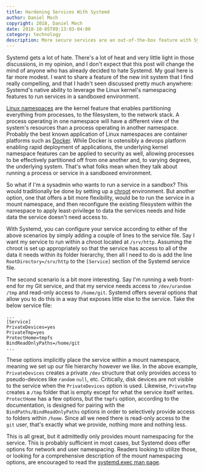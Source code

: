 ```yaml
---
title: Hardening Services With Systemd
author: Daniel Moch
copyright: 2018, Daniel Moch
date: 2018-10-05T09:13:03-04:00
category: technology
description: More secure services are an out-of-the-box feature with Systemd
---
```

Systemd gets a lot of hate. There's a lot of heat and very little
light in those discussions, in my opinion, and I don't expect that
this post will change the mind of anyone who has already decided to
hate Systemd. My goal here is far more modest. I want to share a
feature of the new init system that I find really compelling, and that
I hadn't seen discussed pretty much anywhere: Systemd's native ability
to leverage the Linux kernel's namespacing features to run services in
a sandboxed environment.

[Linux namespaces](https://en.wikipedia.org/wiki/Linux_namespaces) are
the kernel feature that enables partitioning everything from
processes, to the filesystem, to the network stack. A process
operating in one namespace will have a different view of the system's
resources than a process operating in another namespace. Probably the
best known application of Linux namespaces are container platforms
such as [Docker](https://www.docker.com/). While Docker is ostensibly
a devops platform enabling rapid deployment of applications, the
underlying kernel namespace features can be applied to security as
well, allowing processes to be effectively partitioned off from one
another and, to varying degrees, the underlying system. That's what
folks mean when they talk about running a process or service in a
sandboxed environment.

So what if I'm a sysadmin who wants to run a service in a sandbox?
This would traditionally be done by setting up a
[chroot](https://wiki.archlinux.org/index.php/Change_root)
environment. But another option, one that offers a bit more
flexibility, would be to run the service in a mount namespace, and
then reconfigure the existing filesystem within the namespace to apply
least-privilege to data the services needs and hide data the service
doesn't need access to.

With Systemd, you can configure your service according to either of
the above scenarios by simply adding a couple of lines to the service
file. Say I want my service to run within a chroot located at
``/srv/http``. Assuming the chroot is set up appropriately so that the
service has access to all of the data it needs within its folder
hierarchy, then all I need to do is add the line
``RootDirectory=/srv/http`` to the ``[Service]`` section of the
Systemd service file.

The second scenario is a bit more interesting. Say I'm running a web
front-end for my Git service, and that my service needs access to
``/dev/urandom`` ``/tmp`` and read-only access to ``/home/git``.
Systemd offers several options that allow you to do this in a way that
exposes little else to the service. Take the below service file:

	...
	[Service]
	PrivateDevices=yes
	PrivateTmp=yes
	ProtectHome=tmpfs
	BindReadOnlyPaths=/home/git
	...

These options implicitly place the service within a mount namespace,
meaning we set up our file hierarchy however we like. In the above
example, ``PrivateDevices`` creates a private ``/dev`` structure that
only provides access to pseudo-devices like ``random`` ``null``, etc.
Critically, disk devices are not visible to the service when the
``PrivateDevices`` option is used. Likewise, ``PrivateTmp`` creates a
``/tmp`` folder that is empty except for what the service itself
writes. ``ProtectHome`` has a few options, but the ``tmpfs`` option,
according to the documentation, is designed for pairing with the
``BindPaths/BindReadOnlyPaths`` options in order to selectively
provide access to folders within ``/home``. Since all we need there is
read-only access to the ``git`` user, that's exactly what we provide,
nothing more and nothing less.

This is all great, but it admittedly only provides mount namespacing
for the service. This is probably sufficient in most cases, but
Systemd does offer options for network and user namespacing. Readers
looking to utilize those, or looking for a comprehensive description
of the mount namespacing options, are encouraged to read the
[systemd.exec man
page](http://jlk.fjfi.cvut.cz/arch/manpages/man/core/systemd/systemd.exec.5.en).
